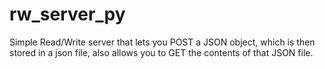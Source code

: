 # rw_server_py
Simple Read/Write server that lets you POST a JSON object, which is then stored in a json file, also allows you to GET the contents of that JSON file.
